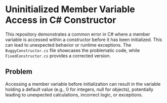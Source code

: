 # Uninitialized Member Variable Access in C# Constructor

This repository demonstrates a common error in C# where a member variable is accessed within a constructor before it has been initialized. This can lead to unexpected behavior or runtime exceptions. The `BuggyConstructor.cs` file showcases the problematic code, while `FixedConstructor.cs` provides a corrected version.

## Problem

Accessing a member variable before initialization can result in the variable holding a default value (e.g., 0 for integers, null for objects), potentially leading to unexpected calculations, incorrect logic, or exceptions.